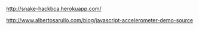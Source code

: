 http://snake-hackbca.herokuapp.com/

http://www.albertosarullo.com/blog/javascript-accelerometer-demo-source